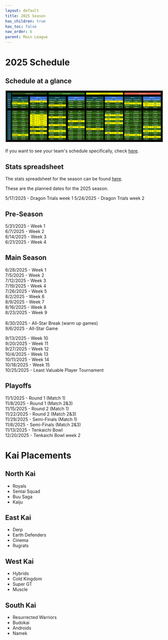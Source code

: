 ```yaml
---
layout: default
title: 2025 Season
has_children: true
has_toc: false
nav_order: 6
parent: Main League
---
```


# 2025 Schedule


## Schedule at a glance

[![](./images/schedule.png) ](./images/schedule.png)

If you want to see your team's schedule specifically, check [here](./scheduleByTeam.md).

## Stats spreadsheet

The stats spreadsheet for the season can be found [here](./stats.md).

These are the planned dates for the 2025 season.

5/17/2025 - Dragon Trials week 1
5/24/2025 - Dragon Trials week 2

## Pre-Season

5/31/2025 - Week 1<br />
6/7/2025 - Week 2<br />
6/14/2025 - Week 3<br />
6/21/2025 - Week 4<br />

## Main Season
6/28/2025 - Week 1<br />
7/5/2025 - Week 2<br />
7/12/2025 - Week 3<br />
7/19/2025 - Week 4<br />
7/26/2025 - Week 5<br />
8/2/2025 - Week 6<br />
8/9/2025 - Week 7<br />
8/16/2025 - Week 8<br />
8/23/2025 - Week 9<br />
<br />
8/30/2025 - All-Star Break (warm up games)<br />
9/6/2025 - All-Star Game<br />

9/13/2025 - Week 10<br />
9/20/2025 - Week 11<br />
9/27/2025 - Week 12<br />
10/4/2025 - Week 13<br />
10/11/2025 - Week 14<br />
10/18/2025 - Week 15<br />
10/25/2025 - Least Valuable Player Tournament<br />

## Playoffs

11/1/2025 - Round 1 (Match 1)<br />
11/8/2025 - Round 1 (Match 2&3)<br />
11/15/2025 - Round 2 (Match 1)<br />
11/22/2025 - Round 2 (Match 2&3)<br />
11/29/2025 - Semi-Finals (Match 1)<br />
11/6/2025 - Semi-Finals (Match 2&3)<br />
11/13/2025 - Tenkaichi Bowl<br />
12/20/2025 - Tenkaichi Bowl week 2<br />


# Kai Placements

## North Kai
* Royals
* Sentai Squad
* Buu Saga
* Kaiju

## East Kai
* Derp
* Earth Defenders
* Cinema
* Rugrats

## West Kai
* Hybrids
* Cold Kingdom
* Super GT
* Muscle

## South Kai
* Resurrected Warriors
* Budokai
* Androids
* Namek
